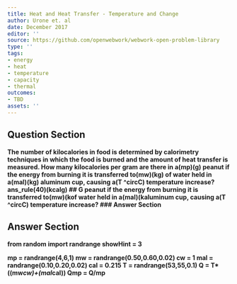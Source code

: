 ```yaml
---
title: Heat and Heat Transfer - Temperature and Change
author: Urone et. al
date: December 2017
editor: ''
source: https://github.com/openwebwork/webwork-open-problem-library
type: ''
tags:
- energy
- heat
- temperature
- capacity
- thermal
outcomes:
- TBD
assets: ''
---
```


## Question Section 

<b>
The number of kilocalories in food is determined by calorimetry techniques in which the food is burned and the amount of heat transfer is measured. How many kilocalories per gram are there in a(mp)(g) peanut if the energy from burning it is transferred to(mw)(kg) of water held in a(mal)(kg) aluminum cup, causing a(T ^circC) temperature increase?
ans_rule(40)(kcalg)
## G
peanut if the energy from burning it is transferred to(mw)(kof water held in a(mal)(kaluminum cup, causing a(T ^circC) temperature increase?
### Answer Section


## Answer Section

from random import randrange
showHint  = 3

mp = randrange(4,6,1)
mw = randrange(0.50,0.60,0.02)
cw = 1
mal = randrange(0.10,0.20,0.02)
cal = 0.215
T = randrange(53,55,0.1)
Q = T*((mw*cw)+(mal*cal))
Qmp = Q/mp